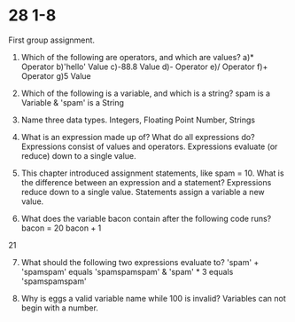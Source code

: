 # 28 1-8
First group assignment.


1. Which of the following are operators, and which are values?
  a)* Operator
  b)'hello' Value
  c)-88.8  Value
  d)- Operator
  e)/ Operator
  f)+ Operator
  g)5 Value

2. Which of the following is a variable, and which is a string?
  spam is a Variable  &  'spam' is a String

3. Name three data types.
  Integers, Floating Point Number, Strings

4. What is an expression made up of? What do all expressions do?
  Expressions consist of values and operators. Expressions evaluate (or reduce) down to a single value.

5. This chapter introduced assignment statements, like spam = 10. What is the difference between an expression and a statement?
  Expressions reduce down to a single value. Statements assign a variable a new value.

6. What does the variable bacon contain after the following code runs? bacon = 20
bacon + 1
  
  21

7. What should the following two expressions evaluate to?
 'spam' + 'spamspam'  equals  'spamspamspam' & 'spam' * 3 equals 'spamspamspam'

8. Why is eggs a valid variable name while 100 is invalid?
 Variables can not begin with a number.

 

